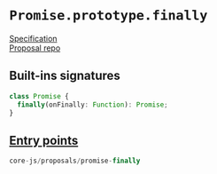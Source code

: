 # `Promise.prototype.finally`
[Specification](https://tc39.es/proposal-promise-finally/index.html)\
[Proposal repo](https://github.com/tc39/proposal-promise-finally)

## Built-ins signatures
```ts
class Promise {
  finally(onFinally: Function): Promise;
}
```

## [Entry points]({docs-version}/docs/usage#h-entry-points)
```ts
core-js/proposals/promise-finally
```
